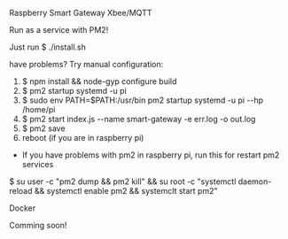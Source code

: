 Raspberry Smart Gateway Xbee/MQTT

Run as a service with PM2!

Just run $ ./install.sh

have problems? Try manual configuration:

1. $ npm install && node-gyp configure build
2. $ pm2 startup systemd -u pi
3. $ sudo env PATH=$PATH:/usr/bin pm2 startup systemd -u pi --hp /home/pi
4. $ pm2 start index.js --name smart-gateway -e err.log -o out.log
5. $ pm2 save
6. reboot (if you are in raspberry pi)

* If you have problems with pm2 in raspberry pi, run this for restart pm2 services

 $ su user -c "pm2 dump && pm2 kill" && su root -c "systemctl daemon-reload && systemctl enable pm2 && systemclt start pm2"

Docker

Comming soon!
